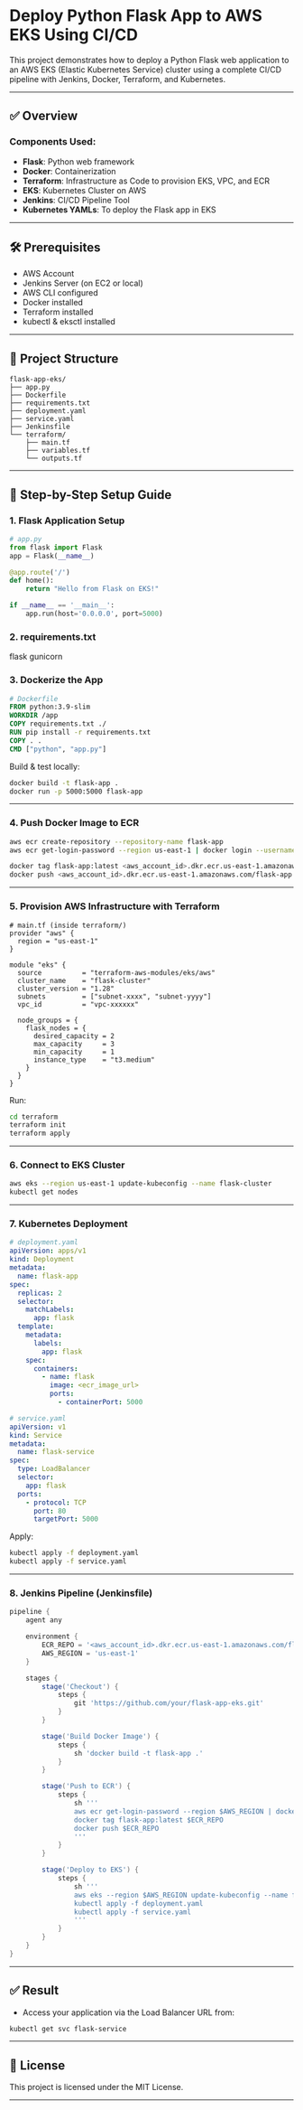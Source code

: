 # Deploy Python Flask App to AWS EKS Using CI/CD

This project demonstrates how to deploy a Python Flask web application to an AWS EKS (Elastic Kubernetes Service) cluster using a complete CI/CD pipeline with Jenkins, Docker, Terraform, and Kubernetes.

---

## ✅ Overview

### Components Used:
- **Flask**: Python web framework
- **Docker**: Containerization
- **Terraform**: Infrastructure as Code to provision EKS, VPC, and ECR
- **EKS**: Kubernetes Cluster on AWS
- **Jenkins**: CI/CD Pipeline Tool
- **Kubernetes YAMLs**: To deploy the Flask app in EKS

---

## 🛠️ Prerequisites
- AWS Account
- Jenkins Server (on EC2 or local)
- AWS CLI configured
- Docker installed
- Terraform installed
- kubectl & eksctl installed

---

## 📁 Project Structure
```
flask-app-eks/
├── app.py
├── Dockerfile
├── requirements.txt
├── deployment.yaml
├── service.yaml
├── Jenkinsfile
└── terraform/
    ├── main.tf
    ├── variables.tf
    └── outputs.tf
```

---

## 🚀 Step-by-Step Setup Guide

### 1. Flask Application Setup
```python
# app.py
from flask import Flask
app = Flask(__name__)

@app.route('/')
def home():
    return "Hello from Flask on EKS!"

if __name__ == '__main__':
    app.run(host='0.0.0.0', port=5000)
```
### 2. requirements.txt
flask
gunicorn

### 3. Dockerize the App
```dockerfile
# Dockerfile
FROM python:3.9-slim
WORKDIR /app
COPY requirements.txt ./
RUN pip install -r requirements.txt
COPY . .
CMD ["python", "app.py"]
```

Build & test locally:
```bash
docker build -t flask-app .
docker run -p 5000:5000 flask-app
```

---

### 4. Push Docker Image to ECR
```bash
aws ecr create-repository --repository-name flask-app
aws ecr get-login-password --region us-east-1 | docker login --username AWS --password-stdin <aws_account_id>.dkr.ecr.us-east-1.amazonaws.com

docker tag flask-app:latest <aws_account_id>.dkr.ecr.us-east-1.amazonaws.com/flask-app
docker push <aws_account_id>.dkr.ecr.us-east-1.amazonaws.com/flask-app
```

---

### 5. Provision AWS Infrastructure with Terraform
```hcl
# main.tf (inside terraform/)
provider "aws" {
  region = "us-east-1"
}

module "eks" {
  source          = "terraform-aws-modules/eks/aws"
  cluster_name    = "flask-cluster"
  cluster_version = "1.28"
  subnets         = ["subnet-xxxx", "subnet-yyyy"]
  vpc_id          = "vpc-xxxxxx"

  node_groups = {
    flask_nodes = {
      desired_capacity = 2
      max_capacity     = 3
      min_capacity     = 1
      instance_type    = "t3.medium"
    }
  }
}
```

Run:
```bash
cd terraform
terraform init
terraform apply
```

---

### 6. Connect to EKS Cluster
```bash
aws eks --region us-east-1 update-kubeconfig --name flask-cluster
kubectl get nodes
```

---

### 7. Kubernetes Deployment
```yaml
# deployment.yaml
apiVersion: apps/v1
kind: Deployment
metadata:
  name: flask-app
spec:
  replicas: 2
  selector:
    matchLabels:
      app: flask
  template:
    metadata:
      labels:
        app: flask
    spec:
      containers:
        - name: flask
          image: <ecr_image_url>
          ports:
            - containerPort: 5000
```

```yaml
# service.yaml
apiVersion: v1
kind: Service
metadata:
  name: flask-service
spec:
  type: LoadBalancer
  selector:
    app: flask
  ports:
    - protocol: TCP
      port: 80
      targetPort: 5000
```

Apply:
```bash
kubectl apply -f deployment.yaml
kubectl apply -f service.yaml
```

---

### 8. Jenkins Pipeline (Jenkinsfile)
```groovy
pipeline {
    agent any

    environment {
        ECR_REPO = '<aws_account_id>.dkr.ecr.us-east-1.amazonaws.com/flask-app'
        AWS_REGION = 'us-east-1'
    }

    stages {
        stage('Checkout') {
            steps {
                git 'https://github.com/your/flask-app-eks.git'
            }
        }

        stage('Build Docker Image') {
            steps {
                sh 'docker build -t flask-app .'
            }
        }

        stage('Push to ECR') {
            steps {
                sh '''
                aws ecr get-login-password --region $AWS_REGION | docker login --username AWS --password-stdin $ECR_REPO
                docker tag flask-app:latest $ECR_REPO
                docker push $ECR_REPO
                '''
            }
        }

        stage('Deploy to EKS') {
            steps {
                sh '''
                aws eks --region $AWS_REGION update-kubeconfig --name flask-cluster
                kubectl apply -f deployment.yaml
                kubectl apply -f service.yaml
                '''
            }
        }
    }
}
```

---

## ✅ Result
- Access your application via the Load Balancer URL from:
```bash
kubectl get svc flask-service
```

---

## 📝 License
This project is licensed under the MIT License.

---
